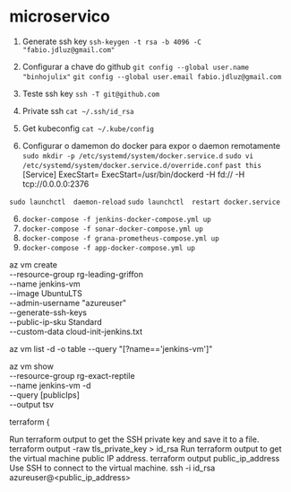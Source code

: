 # microservico

1. Generate ssh key 
`ssh-keygen -t rsa -b 4096 -C "fabio.jdluz@gmail.com"`

2. Configurar a chave do github
`git config --global user.name "binhojulix"`
`git config --global user.email fabio.jdluz@gmail.com`

3. Teste ssh key
`ssh -T git@github.com`

4. Private ssh
`cat ~/.ssh/id_rsa`

5. Get kubeconfig
`cat ~/.kube/config`

5. Configurar o damemon do docker para expor o daemon remotamente
`sudo mkdir -p /etc/systemd/system/docker.service.d`
`sudo vi /etc/systemd/system/docker.service.d/override.conf`
`past this`
  [Service]
        ExecStart=
        ExecStart=/usr/bin/dockerd -H fd:// -H tcp://0.0.0.0:2376

`sudo launchctl  daemon-reload`
`sudo launchctl  restart docker.service`


6. `docker-compose -f jenkins-docker-compose.yml up`
7. `docker-compose -f sonar-docker-compose.yml up`
8. `docker-compose -f grana-prometheus-compose.yml up`
8. `docker-compose -f app-docker-compose.yml up`


az vm create \
--resource-group rg-leading-griffon \
--name jenkins-vm \
--image UbuntuLTS \
--admin-username "azureuser" \
--generate-ssh-keys \
--public-ip-sku Standard \
--custom-data cloud-init-jenkins.txt


az vm list -d -o table --query "[?name=='jenkins-vm']"

az vm show \
--resource-group rg-exact-reptile \
--name jenkins-vm -d \
--query [publicIps] \
--output tsv


terraform {



Run terraform output to get the SSH private key and save it to a file.
terraform output -raw tls_private_key > id_rsa
Run terraform output to get the virtual machine public IP address.
terraform output public_ip_address
Use SSH to connect to the virtual machine.
ssh -i id_rsa azureuser@<public_ip_address>